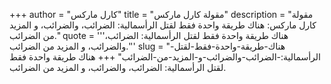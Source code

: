 +++
author = "كارل ماركس"
title = "مقولة كارل ماركس"
description = "مقولة كارل ماركس: هناك طريقة واحدة فقط لقتل الرأسمالية: الضرائب، والضرائب، و المزيد من الضرائب."
quote = '''هناك طريقة واحدة فقط لقتل الرأسمالية: الضرائب، والضرائب، و المزيد من الضرائب.'''
slug = "هناك-طريقة-واحدة-فقط-لقتل-الرأسمالية:-الضرائب-والضرائب-و-المزيد-من-الضرائب"
+++
هناك طريقة واحدة فقط لقتل الرأسمالية: الضرائب، والضرائب، و المزيد من الضرائب.
